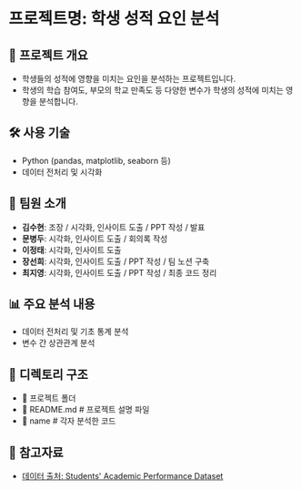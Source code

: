 # 프로젝트명: 학생 성적 요인 분석

## 📌 프로젝트 개요
- 학생들의 성적에 영향을 미치는 요인을 분석하는 프로젝트입니다.
- 학생의 학습 참여도, 부모의 학교 만족도 등 다양한 변수가 학생의 성적에 미치는 영향을 분석합니다.

## 🛠️ 사용 기술
- Python (pandas, matplotlib, seaborn 등)
- 데이터 전처리 및 시각화

## 👥 팀원 소개
- **김수현**: 조장 / 시각화, 인사이트 도출 / PPT 작성 / 발표
- **문병두**: 시각화, 인사이트 도출 / 회의록 작성
- **이정태**: 시각화, 인사이트 도출 
- **장선희**: 시각화, 인사이트 도출 / PPT 작성 / 팀 노션 구축
- **최지영**: 시각화, 인사이트 도출 / PPT 작성 / 최종 코드 정리

## 📊 주요 분석 내용
- 데이터 전처리 및 기초 통계 분석
- 변수 간 상관관계 분석

## 📂 디렉토리 구조
- 📂 프로젝트 폴더
- 📜 README.md # 프로젝트 설명 파일
- 📜 name # 각자 분석한 코드

## 📌 참고자료
- [데이터 출처: Students' Academic Performance Dataset](https://www.kaggle.com/datasets/aljarah/xAPI-Edu-Data/data)
